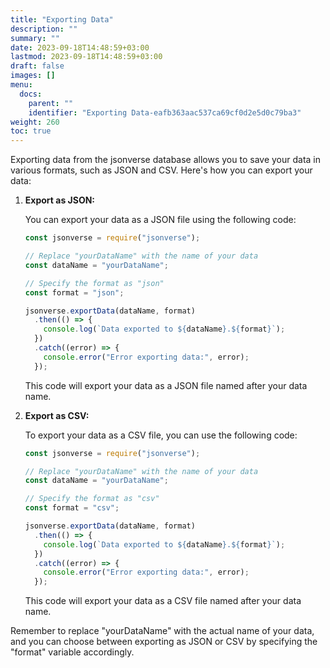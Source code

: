 ```yaml
---
title: "Exporting Data"
description: ""
summary: ""
date: 2023-09-18T14:48:59+03:00
lastmod: 2023-09-18T14:48:59+03:00
draft: false
images: []
menu:
  docs:
    parent: ""
    identifier: "Exporting Data-eafb363aac537ca69cf0d2e5d0c79ba3"
weight: 260
toc: true
---
```


Exporting data from the jsonverse database allows you to save your data in various formats, such as JSON and CSV. Here's how you can export your data:

1. **Export as JSON:**

   You can export your data as a JSON file using the following code:

   ```js
   const jsonverse = require("jsonverse");

   // Replace "yourDataName" with the name of your data
   const dataName = "yourDataName";

   // Specify the format as "json"
   const format = "json";

   jsonverse.exportData(dataName, format)
     .then(() => {
       console.log(`Data exported to ${dataName}.${format}`);
     })
     .catch((error) => {
       console.error("Error exporting data:", error);
     });
   ```

   This code will export your data as a JSON file named after your data name.

2. **Export as CSV:**

   To export your data as a CSV file, you can use the following code:

   ```js
   const jsonverse = require("jsonverse");

   // Replace "yourDataName" with the name of your data
   const dataName = "yourDataName";

   // Specify the format as "csv"
   const format = "csv";

   jsonverse.exportData(dataName, format)
     .then(() => {
       console.log(`Data exported to ${dataName}.${format}`);
     })
     .catch((error) => {
       console.error("Error exporting data:", error);
     });
   ```

   This code will export your data as a CSV file named after your data name.

Remember to replace "yourDataName" with the actual name of your data, and you can choose between exporting as JSON or CSV by specifying the "format" variable accordingly.
